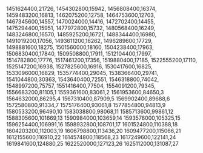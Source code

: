 1451624400,21726,
1454302800,15942,
1456808400,16374,
1459483200,16813,
1462075200,12758,
1464753600,12703,
1467345600,14557,
1470024000,14416,
1472702400,14455,
1475294400,15951,
1477972800,15732,
1480568400,16249,
1483246800,16570,
1485925200,16721,
1488344400,16980,
1491019200,17056,
1493611200,16262,
1496289600,17729,
1498881600,18275,
1501560000,18160,
1504238400,17963,
1506830400,17840,
1509508800,17911,
1512104400,17997,
1514782800,17776,
1517461200,17356,
1519880400,17185,
1522555200,17110,
1525147200,16938,
1527825600,16916,
1530417600,16825,
1533096000,16829,
1535774400,29045,
1538366400,29741,
1541044800,30363,
1543640400,72551,
1546318800,74042,
1548997200,75757,
1551416400,77504,
1554091200,79345,
1556683200,81105,1
1559361600,83061,2
1561953600,84650,3
1564632000,86295,4
1567310400,87909,5
1569902400,89688,6
1572580800,91334,7
1575176400,93061,8
1577854800,94813,9
1580533200,96490,10
1583038800,98068,11
1585713600,99861,12
1588305600,101669,13
1590984000,103659,14
1593576000,105325,15
1596254400,106991,16
1598932800,108701,17
1601524800,110388,18
1604203200,112003,19
1606798800,113436,20
1609477200,115066,21
1612155600,116910,22
1614574800,118568,23
1617249600,122141,24
1619841600,124880,25
1622520000,127123,26
1625112000,131087,27
